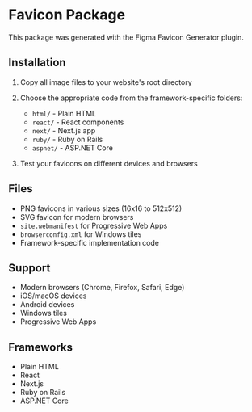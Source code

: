 # Favicon Package
      
This package was generated with the Figma Favicon Generator plugin.

## Installation

1. Copy all image files to your website's root directory
2. Choose the appropriate code from the framework-specific folders:
   - `html/` - Plain HTML
   - `react/` - React components
   - `next/` - Next.js app
   - `ruby/` - Ruby on Rails
   - `aspnet/` - ASP.NET Core

3. Test your favicons on different devices and browsers

## Files

- PNG favicons in various sizes (16x16 to 512x512)
- SVG favicon for modern browsers
- `site.webmanifest` for Progressive Web Apps
- `browserconfig.xml` for Windows tiles
- Framework-specific implementation code

## Support

- Modern browsers (Chrome, Firefox, Safari, Edge)
- iOS/macOS devices
- Android devices
- Windows tiles
- Progressive Web Apps

## Frameworks

- Plain HTML
- React
- Next.js
- Ruby on Rails
- ASP.NET Core